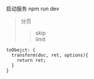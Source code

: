 
启动服务 npm run dev

>分页
>>skip  
>>limit

```
toObejct: {
  transform(doc, ret, options){
    return ret;
  }
}
```
